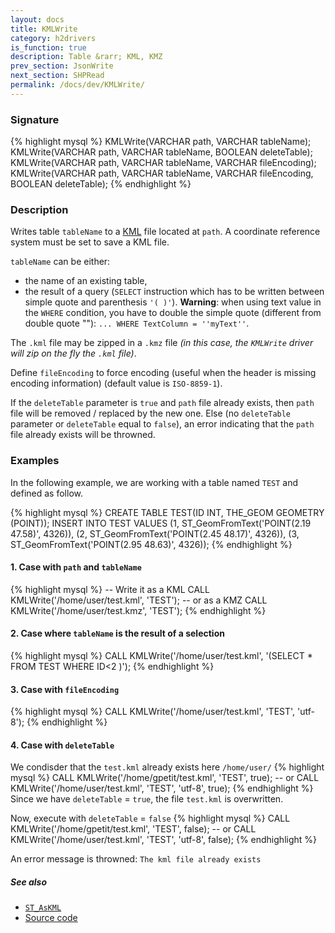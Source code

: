 ```yaml
---
layout: docs
title: KMLWrite
category: h2drivers
is_function: true
description: Table &rarr; KML, KMZ 
prev_section: JsonWrite
next_section: SHPRead
permalink: /docs/dev/KMLWrite/
---
```


### Signature

{% highlight mysql %}
KMLWrite(VARCHAR path, VARCHAR tableName);
KMLWrite(VARCHAR path, VARCHAR tableName, BOOLEAN deleteTable);
KMLWrite(VARCHAR path, VARCHAR tableName, VARCHAR fileEncoding);
KMLWrite(VARCHAR path, VARCHAR tableName, 
         VARCHAR fileEncoding, BOOLEAN deleteTable);
{% endhighlight %}

### Description

Writes table `tableName` to a [KML][wiki] file located at `path`.
A coordinate reference system must be set to save a KML file.

`tableName` can be either:

* the name of an existing table,
* the result of a query (`SELECT` instruction which has to be written between simple quote and parenthesis `'( )'`). **Warning**: when using text value in the `WHERE` condition, you have to double the simple quote (different from double quote ""): `... WHERE TextColumn = ''myText''`.

The `.kml` file may be zipped in a `.kmz` file *(in this case, the `KMLWrite` driver will zip on the fly the `.kml` file)*. 

Define `fileEncoding` to force encoding (useful when the header is missing encoding information) (default value is `ISO-8859-1`).

If the `deleteTable` parameter is `true` and `path` file already exists, then `path` file will be removed / replaced by the new one. Else (no `deleteTable` parameter or `deleteTable` equal to `false`), an error indicating that the `path` file already exists will be throwned.



### Examples

In the following example, we are working with a table named `TEST` and defined as follow.

{% highlight mysql %}
CREATE TABLE TEST(ID INT, THE_GEOM GEOMETRY (POINT));
INSERT INTO TEST VALUES 
	(1, ST_GeomFromText('POINT(2.19 47.58)', 4326)),
	(2, ST_GeomFromText('POINT(2.45 48.17)', 4326)),
	(3, ST_GeomFromText('POINT(2.95 48.63)', 4326));
{% endhighlight %}

#### 1. Case with `path` and `tableName`

{% highlight mysql %}
-- Write it as a KML
CALL KMLWrite('/home/user/test.kml', 'TEST');
-- or as a KMZ
CALL KMLWrite('/home/user/test.kmz', 'TEST');
{% endhighlight %}

#### 2. Case where `tableName` is the result of a selection

{% highlight mysql %}
CALL KMLWrite('/home/user/test.kml', 
                  '(SELECT * FROM TEST WHERE ID<2 )');
{% endhighlight %}

#### 3. Case with `fileEncoding`

{% highlight mysql %}
CALL KMLWrite('/home/user/test.kml', 'TEST', 'utf-8');
{% endhighlight %}

#### 4. Case with `deleteTable`
We condisder that the `test.kml` already exists here `/home/user/`
{% highlight mysql %}
CALL KMLWrite('/home/gpetit/test.kml', 'TEST', true);
-- or
CALL KMLWrite('/home/user/test.kml', 'TEST', 'utf-8', true);
{% endhighlight %}
Since we have `deleteTable` = `true`, the file `test.kml` is overwritten.

Now, execute with `deleteTable` = `false`
{% highlight mysql %}
CALL KMLWrite('/home/gpetit/test.kml', 'TEST', false);
-- or
CALL KMLWrite('/home/user/test.kml', 'TEST', 'utf-8', false);
{% endhighlight %}

An error message is throwned: `The kml file already exists`


##### See also

* [`ST_AsKML`](../ST_AsKML)
* <a href="https://github.com/orbisgis/h2gis/blob/master/h2gis-functions/src/main/java/org/h2gis/functions/io/kml/KMLWrite.java" target="_blank">Source code</a>

[wiki]: http://en.wikipedia.org/wiki/Keyhole_Markup_Language
